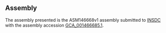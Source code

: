 

Assembly
--------

The assembly presented is the ASM146668v1 assembly submitted to
[INSDC](http://www.insdc.org) with the assembly accession
[GCA\_001466685.1](http://www.ebi.ac.uk/ena/data/view/GCA_001466685.1).
